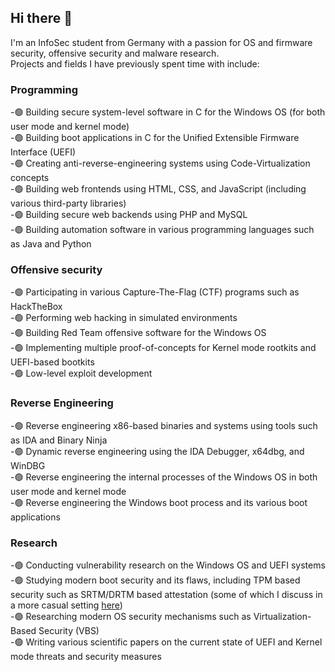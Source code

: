 ## Hi there 👋

I'm an InfoSec student from Germany with a passion for OS and firmware security, offensive security and malware research.  
Projects and fields I have previously spent time with include:  

### Programming
-🟢 Building secure system-level software in C for the Windows OS (for both user mode and kernel mode)  
-🟢 Building boot applications in C for the Unified Extensible Firmware Interface (UEFI)  
-🟢 Creating anti-reverse-engineering systems using Code-Virtualization concepts  
-🟢 Building web frontends using HTML, CSS, and JavaScript (including various third-party libraries)  
-🟢 Building secure web backends using PHP and MySQL  
-🟢 Building automation software in various programming languages such as Java and Python  

### Offensive security
-🟢 Participating in various Capture-The-Flag (CTF) programs such as HackTheBox  
-🟢 Performing web hacking in simulated environments  
-🟢 Building Red Team offensive software for the Windows OS  
-🟢 Implementing multiple proof-of-concepts for Kernel mode rootkits and UEFI-based bootkits  
-🟢 Low-level exploit development  

### Reverse Engineering
-🟢 Reverse engineering x86-based binaries and systems using tools such as IDA and Binary Ninja  
-🟢 Dynamic reverse engineering using the IDA Debugger, x64dbg, and WinDBG  
-🟢 Reverse engineering the internal processes of the Windows OS in both user mode and kernel mode  
-🟢 Reverse engineering the Windows boot process and its various boot applications  

### Research
-🟢 Conducting vulnerability research on the Windows OS and UEFI systems  
-🟢 Studying modern boot security and its flaws, including TPM based security such as SRTM/DRTM based attestation (some of which I discuss in a more casual setting [here](https://never-unsealed.gitbook.io/blog))  
-🟢 Researching modern OS security mechanisms such as Virtualization-Based Security (VBS)  
-🟢 Writing various scientific papers on the current state of UEFI and Kernel mode threats and security measures  

<!--
**never-unsealed/never-unsealed** is a ✨ _special_ ✨ repository because its `README.md` (this file) appears on your GitHub profile.

Here are some ideas to get you started:

- 🔭 I’m currently working on ...
- 🌱 I’m currently learning ...
- 👯 I’m looking to collaborate on ...
- 🤔 I’m looking for help with ...
- 💬 Ask me about ...
- 📫 How to reach me: ...
- 😄 Pronouns: ...
- ⚡ Fun fact: ...
-->
